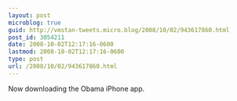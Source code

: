 ```yaml
---
layout: post
microblog: true
guid: http://vmstan-tweets.micro.blog/2008/10/02/943617860.html
post_id: 3054211
date: 2008-10-02T12:17:16-0600
lastmod: 2008-10-02T12:17:16-0600
type: post
url: /2008/10/02/943617860.html
---
```

Now downloading the Obama iPhone app.
